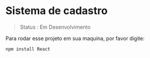 # Sistema de cadastro

> Status : Em Desenvolvimento

 Para rodar esse projeto em sua maquina, por favor digite:
 
 ```
 npm install React
 ```
